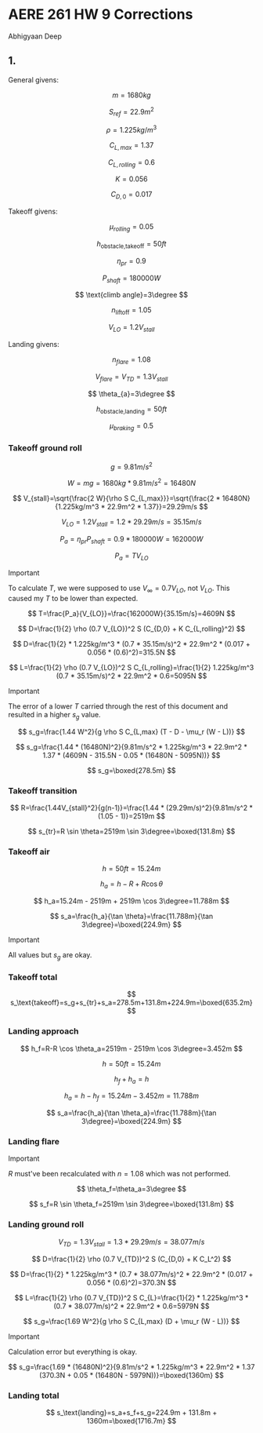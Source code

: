 # AERE 261 HW 9 Corrections

Abhigyaan Deep

## 1.

General givens:

$$
m=1680kg
$$

$$
S_{ref}=22.9m^2
$$

$$
\rho=1.225kg/m^3
$$

$$
C_{L,max}=1.37
$$

$$
C_{L,rolling}=0.6
$$

$$
K=0.056
$$

$$
C_{D,0}=0.017
$$

Takeoff givens:

$$
\mu_{rolling}=0.05
$$

$$
h_\text{obstacle,takeoff}=50ft
$$

$$
\eta_{pr}=0.9
$$

$$
P_{shaft}=180000W
$$

$$
\text{climb angle}=3\degree
$$

$$
n_\text{liftoff}=1.05
$$

$$
V_{LO}=1.2V_{stall}
$$

Landing givens:

$$
n_{flare}=1.08
$$

$$
V_{flare}=V_{TD}=1.3V_{stall}
$$

$$
\theta_{a}=3\degree
$$

$$
h_\text{obstacle,landing}=50ft
$$

$$
\mu_{braking}=0.5
$$

### Takeoff ground roll

$$
g=9.81m/s^2
$$

$$
W=mg=1680kg*9.81m/s^2=16480N
$$

$$
V_{stall}=\sqrt{\frac{2 W}{\rho S C_{L,max}}}=\sqrt{\frac{2 * 16480N}{1.225kg/m^3 * 22.9m^2 * 1.37}}=29.29m/s
$$

$$
V_{LO}=1.2V_{stall}=1.2 * 29.29m/s=35.15m/s
$$

$$
P_a=\eta_{pr} P_{shaft}=0.9 * 180000W=162000W
$$

$$
P_a=TV_{LO}
$$

> [!IMPORTANT]
> To calculate $T$, we were supposed to use $V_\infty=0.7V_{LO}$, not $V_{LO}$. This caused my $T$ to be lower than expected.

$$
T=\frac{P_a}{V_{LO}}=\frac{162000W}{35.15m/s}=4609N
$$

$$
D=\frac{1}{2} \rho (0.7 V_{LO})^2 S (C_{D,0} + K C_{L,rolling}^2)
$$

$$
D=\frac{1}{2} * 1.225kg/m^3 * (0.7 * 35.15m/s)^2 * 22.9m^2 * (0.017 + 0.056 * (0.6)^2)=315.5N
$$

$$
L=\frac{1}{2} \rho (0.7 V_{LO})^2 S C_{L,rolling}=\frac{1}{2} 1.225kg/m^3 (0.7 * 35.15m/s)^2 * 22.9m^2 * 0.6=5095N
$$

> [!IMPORTANT]
> The error of a lower $T$ carried through the rest of this document and resulted in a higher $s_g$ value.

$$
s_g=\frac{1.44 W^2}{g \rho S C_{L,max} (T - D - \mu_r (W - L))}
$$

$$
s_g=\frac{1.44 * (16480N)^2}{9.81m/s^2 * 1.225kg/m^3 * 22.9m^2 * 1.37 * (4609N - 315.5N - 0.05 * (16480N - 5095N))}
$$

$$
s_g=\boxed{278.5m}
$$

### Takeoff transition

$$
R=\frac{1.44V_{stall}^2}{g(n-1)}=\frac{1.44 * (29.29m/s)^2}{9.81m/s^2 * (1.05 - 1)}=2519m
$$

$$
s_{tr}=R \sin \theta=2519m \sin 3\degree=\boxed{131.8m}
$$

### Takeoff air

$$
h=50ft=15.24m
$$

$$
h_a=h - R + R \cos \theta
$$

$$
h_a=15.24m - 2519m + 2519m \cos 3\degree=11.788m
$$

$$
s_a=\frac{h_a}{\tan \theta}=\frac{11.788m}{\tan 3\degree}=\boxed{224.9m}
$$

> [!IMPORTANT]
> All values but $s_g$ are okay.

### Takeoff total

$$
s_\text{takeoff}=s_g+s_{tr}+s_a=278.5m+131.8m+224.9m=\boxed{635.2m}
$$

### Landing approach

$$
h_f=R-R \cos \theta_a=2519m - 2519m \cos 3\degree=3.452m
$$

$$
h=50ft=15.24m
$$

$$
h_f+h_a=h
$$

$$
h_a=h-h_f=15.24m-3.452m=11.788m
$$

$$
s_a=\frac{h_a}{\tan \theta_a}=\frac{11.788m}{\tan 3\degree}=\boxed{224.9m}
$$

### Landing flare

> [!IMPORTANT]
>
> $R$ must've been recalculated with $n=1.08$ which was not performed.

$$
\theta_f=\theta_a=3\degree
$$

$$
s_f=R \sin \theta_f=2519m \sin 3\degree=\boxed{131.8m}
$$

### Landing ground roll

$$
V_{TD}=1.3V_{stall}=1.3 * 29.29m/s=38.077m/s
$$

$$
D=\frac{1}{2} \rho (0.7 V_{TD})^2 S (C_{D,0} + K C_L^2)
$$

$$
D=\frac{1}{2} * 1.225kg/m^3 * (0.7 * 38.077m/s)^2 * 22.9m^2 * (0.017 + 0.056 * (0.6)^2)=370.3N
$$

$$
L=\frac{1}{2} \rho (0.7 V_{TD})^2 S C_{L}=\frac{1}{2} * 1.225kg/m^3 * (0.7 * 38.077m/s)^2 * 22.9m^2 * 0.6=5979N
$$

$$
s_g=\frac{1.69 W^2}{g \rho S C_{L,max} (D + \mu_r (W - L))}
$$

> [!IMPORTANT]
> Calculation error but everything is okay.

$$
s_g=\frac{1.69 * (16480N)^2}{9.81m/s^2 * 1.225kg/m^3 * 22.9m^2 * 1.37 (370.3N + 0.05 * (16480N - 5979N))}=\boxed{1360m}
$$

### Landing total

$$
s_\text{landing}=s_a+s_f+s_g=224.9m + 131.8m + 1360m=\boxed{1716.7m}
$$
